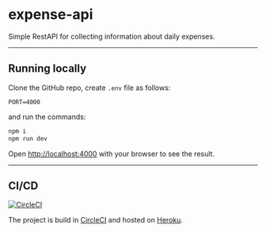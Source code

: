 # expense-api

Simple RestAPI for collecting information about daily expenses.

---

## Running locally

Clone the GitHub repo, create `.env` file as follows:

```dotenv
PORT=4000
```

and run the commands:

```bash
npm i
npm run dev
```

Open [http://localhost:4000](http://localhost:4000) with your browser to see the result.

---

## CI/CD

[![CircleCI](https://dl.circleci.com/status-badge/img/circleci/6koqDqLcxHb4FgvWvZbWyg/APHE29GUod9gKbvNWes2fV/tree/main.svg?style=svg)](https://dl.circleci.com/status-badge/redirect/circleci/6koqDqLcxHb4FgvWvZbWyg/APHE29GUod9gKbvNWes2fV/tree/main)

The project is build in [CircleCI](https://circleci.com) and hosted on [Heroku](https://heroku.com).
